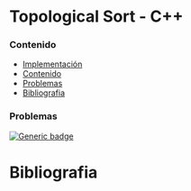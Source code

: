 # Topological Sort - C++

### Contenido

* [Implementación](#)
* [Contenido](#contenido)
* [Problemas](#problemas)
* [Bibliografia](#bibliografia)

### Problemas


[![Generic badge](https://img.shields.io/badge/Codeforces-Easy-green.svg)](https://codeforces.com/problemset)

# Bibliografia
